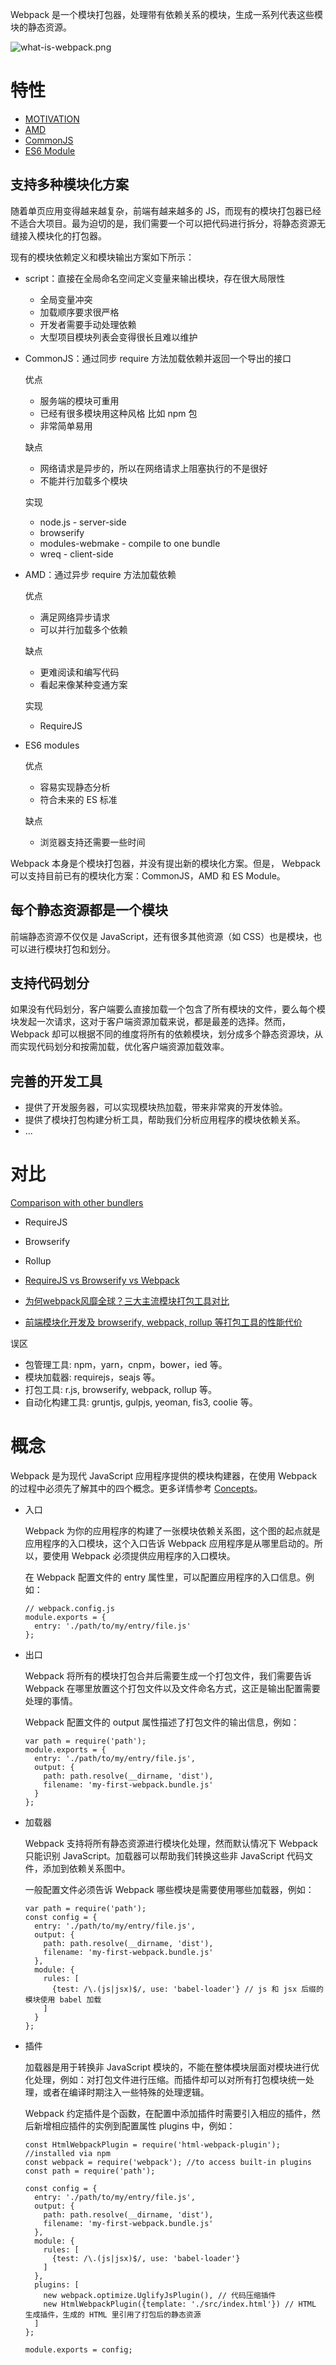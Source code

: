 Webpack 是一个模块打包器，处理带有依赖关系的模块，生成一系列代表这些模块的静态资源。

![what-is-webpack.png](./.attachment/introduction.png)

# 特性
- [MOTIVATION](http://webpack.github.io/docs/motivation.html)
- [AMD](https://github.com/amdjs/amdjs-api/wiki/AMD-(%E4%B8%AD%E6%96%87%E7%89%88))
- [CommonJS](http://javascript.ruanyifeng.com/nodejs/module.html)
- [ES6 Module](http://es6.ruanyifeng.com/#docs/module)

## 支持多种模块化方案
随着单页应用变得越来越复杂，前端有越来越多的 JS，而现有的模块打包器已经不适合大项目。最为迫切的是，我们需要一个可以把代码进行拆分，将静态资源无缝接入模块化的打包器。

现有的模块依赖定义和模块输出方案如下所示：

- script：直接在全局命名空间定义变量来输出模块，存在很大局限性

  - 全局变量冲突
  - 加载顺序要求很严格
  - 开发者需要手动处理依赖
  - 大型项目模块列表会变得很长且难以维护

- CommonJS：通过同步 require 方法加载依赖并返回一个导出的接口

  优点

  - 服务端的模块可重用
  - 已经有很多模块用这种风格 比如 npm 包
  - 非常简单易用
  
  缺点

  - 网络请求是异步的，所以在网络请求上阻塞执行的不是很好
  - 不能并行加载多个模块

  实现

  - node.js - server-side
  - browserify
  - modules-webmake - compile to one bundle
  - wreq - client-side

- AMD：通过异步 require 方法加载依赖

  优点

  - 满足网络异步请求
  - 可以并行加载多个依赖

  缺点

  - 更难阅读和编写代码
  - 看起来像某种变通方案 

  实现

  - RequireJS

- ES6 modules

  优点

  - 容易实现静态分析
  - 符合未来的 ES 标准

  缺点

  - 浏览器支持还需要一些时间

Webpack 本身是个模块打包器，并没有提出新的模块化方案。但是， Webpack 可以支持目前已有的模块化方案：CommonJS，AMD 和 ES Module。

## 每个静态资源都是一个模块
前端静态资源不仅仅是 JavaScript，还有很多其他资源（如 CSS）也是模块，也可以进行模块打包和划分。

## 支持代码划分
如果没有代码划分，客户端要么直接加载一个包含了所有模块的文件，要么每个模块发起一次请求，这对于客户端资源加载来说，都是最差的选择。然而，Webpack 却可以根据不同的维度将所有的依赖模块，划分成多个静态资源块，从而实现代码划分和按需加载，优化客户端资源加载效率。

## 完善的开发工具
- 提供了开发服务器，可以实现模块热加载，带来非常爽的开发体验。
- 提供了模块打包构建分析工具，帮助我们分析应用程序的模块依赖关系。
- ...

# 对比
[Comparison with other bundlers](https://webpack.js.org/guides/comparison/)

- RequireJS
- Browserify
- Rollup 

- [RequireJS vs Browserify vs Webpack](https://www.reddit.com/r/javascript/comments/3azxtj/requirejs_vs_browserify_vs_webpack/)
- [为何webpack风靡全球？三大主流模块打包工具对比](http://www.techug.com/post/webpack-requirejs-browserify.html)
- [前端模块化开发及 browserify, webpack, rollup 等打包工具的性能代价](https://gold.xitu.io/entry/57f3a4f47db2a2005928e4af)

误区

- 包管理工具: npm，yarn，cnpm，bower，ied 等。
- 模块加载器: requirejs，seajs 等。
- 打包工具: r.js, browserify, webpack, rollup 等。
- 自动化构建工具: gruntjs, gulpjs, yeoman, fis3, coolie 等。

# 概念
Webpack 是为现代 JavaScript 应用程序提供的模块构建器，在使用 Webpack 的过程中必须先了解其中的四个概念。更多详情参考 [Concepts](https://webpack.js.org/concepts/)。

- 入口

    Webpack 为你的应用程序的构建了一张模块依赖关系图，这个图的起点就是应用程序的入口模块，这个入口告诉 Webpack 应用程序是从哪里启动的。所以，要使用 Webpack 必须提供应用程序的入口模块。
    
    在 Webpack 配置文件的 entry 属性里，可以配置应用程序的入口信息。例如：

    ```
    // webpack.config.js
    module.exports = {
      entry: './path/to/my/entry/file.js'
    };
    ```

- 出口

    Webpack 将所有的模块打包合并后需要生成一个打包文件，我们需要告诉 Webpack 在哪里放置这个打包文件以及文件命名方式，这正是输出配置需要处理的事情。

    Webpack 配置文件的 output 属性描述了打包文件的输出信息，例如：

    ```
    var path = require('path');
    module.exports = {
      entry: './path/to/my/entry/file.js',
      output: {
        path: path.resolve(__dirname, 'dist'),
        filename: 'my-first-webpack.bundle.js'
      }
    };
    ```

- 加载器

    Webpack 支持将所有静态资源进行模块化处理，然而默认情况下 Webpack 只能识别 JavaScript。加载器可以帮助我们转换这些非 JavaScript 代码文件，添加到依赖关系图中。

    一般配置文件必须告诉 Webpack 哪些模块是需要使用哪些加载器，例如：

    ```
    var path = require('path');
    const config = {
      entry: './path/to/my/entry/file.js',
      output: {
        path: path.resolve(__dirname, 'dist'),
        filename: 'my-first-webpack.bundle.js'
      },
      module: {
        rules: [
          {test: /\.(js|jsx)$/, use: 'babel-loader'} // js 和 jsx 后缀的模块使用 babel 加载
        ]
      }
    };
    ```

- 插件

    加载器是用于转换非 JavaScript 模块的，不能在整体模块层面对模块进行优化处理，例如：对打包文件进行压缩。而插件却可以对所有打包模块统一处理，或者在编译时期注入一些特殊的处理逻辑。

    Webpack 约定插件是个函数，在配置中添加插件时需要引入相应的插件，然后新增相应插件的实例到配置属性 plugins 中，例如：

    ```
    const HtmlWebpackPlugin = require('html-webpack-plugin'); //installed via npm
    const webpack = require('webpack'); //to access built-in plugins
    const path = require('path');
    
    const config = {
      entry: './path/to/my/entry/file.js',
      output: {
        path: path.resolve(__dirname, 'dist'),
        filename: 'my-first-webpack.bundle.js'
      },
      module: {
        rules: [
          {test: /\.(js|jsx)$/, use: 'babel-loader'}
        ]
      },
      plugins: [
        new webpack.optimize.UglifyJsPlugin(), // 代码压缩插件
        new HtmlWebpackPlugin({template: './src/index.html'}) // HTML 生成插件，生成的 HTML 里引用了打包后的静态资源
      ]
    };
    
    module.exports = config;
    ```
